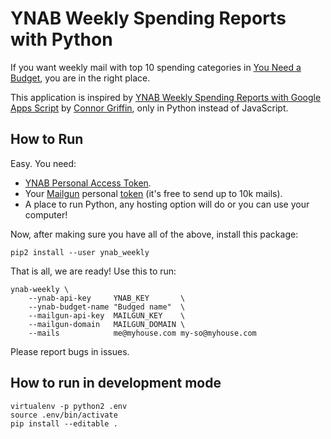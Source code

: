 # YNAB Weekly Spending Reports with Python

If you want weekly mail with top 10 spending categories in [You Need a Budget](https://ynab.com/referral/?ref=2QOWY7f12Aeo5ASi&utm_source=customer_referral), you are in the right place.

This application is inspired by [YNAB Weekly Spending Reports with Google Apps Script](https://www.connorcg.com/ynab-spending-report-google-apps-script.html) by [Connor Griffin](https://gist.github.com/ConnorGriffin), only in Python instead of JavaScript.

## How to Run

Easy. You need:

* [YNAB Personal Access Token](https://api.youneedabudget.com/#authentication-overview).
* Your [Mailgun](https://mailgun.com) personal [token](https://app.mailgun.com/app/account/security/api_keys) (it's free to send up to 10k mails).
* A place to run Python, any hosting option will do or you can use your computer!

Now, after making sure you have all of the above, install this package:

```
pip2 install --user ynab_weekly
```

That is all, we are ready! Use this to run:

```
ynab-weekly \
    --ynab-api-key     YNAB_KEY       \
    --ynab-budget-name "Budged name"  \
    --mailgun-api-key  MAILGUN_KEY    \
    --mailgun-domain   MAILGUN_DOMAIN \
    --mails            me@myhouse.com my-so@myhouse.com
```

Please report bugs in issues.

## How to run in development mode

```
virtualenv -p python2 .env
source .env/bin/activate
pip install --editable .
```

